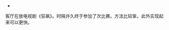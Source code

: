 
<!-- @import "[TOC]" {cmd="toc" depthFrom=1 depthTo=6 orderedList=false} -->

<!-- code_chunk_output -->

- [](#-)

<!-- /code_chunk_output -->

客厅在放电视剧《狂飙》。时隔许久终于参加了次比赛。方法比较笨，此外实现起来可以更快。

### 